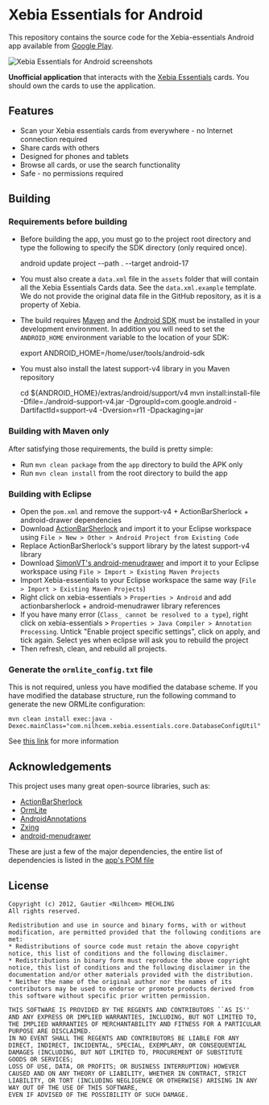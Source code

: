 # Xebia Essentials for Android

This repository contains the source code for the Xebia-essentials
Android app available from [Google Play][1].

![Xebia Essentials for Android screenshots][2]

**Unofficial application** that interacts with the [Xebia Essentials][3] cards.
You should own the cards to use the application.


## Features

* Scan your Xebia essentials cards from everywhere - no Internet connection required
* Share cards with others
* Designed for phones and tablets
* Browse all cards, or use the search functionality
* Safe - no permissions required


## Building

### Requirements before building

* Before building the app, you must go to the project root directory and type the following to specify the SDK directory (only required once).

    android update project --path . --target android-17

* You must also create a `data.xml` file in the `assets` folder that will contain all the Xebia Essentials Cards data.
See the `data.xml.example` template.
We do not provide the original data file in the GitHub repository, as it is a property of Xebia.

* The build requires [Maven][4] and the [Android SDK][5] must be installed in your development environment.
In addition you will need to set the `ANDROID_HOME` environment variable to the location of your SDK:

    export ANDROID_HOME=/home/user/tools/android-sdk

* You must also install the latest support-v4 library in you Maven repository

    cd ${ANDROID_HOME}/extras/android/support/v4
    mvn install:install-file -Dfile=./android-support-v4.jar -DgroupId=com.google.android -DartifactId=support-v4 -Dversion=r11 -Dpackaging=jar


### Building with Maven only

After satisfying those requirements, the build is pretty simple:

* Run `mvn clean package` from the `app` directory to build the APK only
* Run `mvn clean install` from the root directory to build the app


### Building with Eclipse ###

* Open the `pom.xml` and remove the support-v4 + ActionBarSherlock + android-drawer dependencies
* Download [ActionBarSherlock][6] and import it to your Eclipse workspace using `File > New > Other > Android Project from Existing Code`
* Replace ActionBarSherlock's support library by the latest support-v4 library
* Download [SimonVT's android-menudrawer][7] and import it to your Eclipse workspace using `File > Import > Existing Maven Projects`
* Import Xebia-essentials to your Eclipse workspace the same way (`File > Import > Existing Maven Projects`)
* Right click on xebia-essentials > `Properties > Android` and add actionbarsherlock + android-menudrawer library references
* If you have many error (`Class_ cannot be resolved to a type`), right click on xebia-essentials > `Properties > Java Compiler > Annotation Processing`. Untick "Enable project specific settings", click on apply, and tick again. Select yes when eclipse will ask you to rebuild the project
* Then refresh, clean, and rebuild all projects.


### Generate the `ormlite_config.txt` file

This is not required, unless you have modified the database scheme.
If you have modified the database structure, run the following command to generate the new ORMLite configuration:

    mvn clean install exec:java -Dexec.mainClass="com.nilhcem.xebia.essentials.core.DatabaseConfigUtil"

See [this link][8] for more information


## Acknowledgements

This project uses many great open-source libraries, such as:

* [ActionBarSherlock][6]
* [OrmLite][9]
* [AndroidAnnotations][10]
* [Zxing][11]
* [android-menudrawer][7]

These are just a few of the major dependencies, the entire list of dependencies
is listed in the [app's POM file][12]


## License

    Copyright (c) 2012, Gautier <Nilhcem> MECHLING
    All rights reserved.
    
    Redistribution and use in source and binary forms, with or without modification, are permitted provided that the following conditions are met:
    * Redistributions of source code must retain the above copyright notice, this list of conditions and the following disclaimer.
    * Redistributions in binary form must reproduce the above copyright notice, this list of conditions and the following disclaimer in the documentation and/or other materials provided with the distribution.
    * Neither the name of the original author nor the names of its contributors may be used to endorse or promote products derived from this software without specific prior written permission.
    
    THIS SOFTWARE IS PROVIDED BY THE REGENTS AND CONTRIBUTORS ``AS IS'' AND ANY EXPRESS OR IMPLIED WARRANTIES, INCLUDING, BUT NOT LIMITED TO, THE IMPLIED WARRANTIES OF MERCHANTABILITY AND FITNESS FOR A PARTICULAR PURPOSE ARE DISCLAIMED.
    IN NO EVENT SHALL THE REGENTS AND CONTRIBUTORS BE LIABLE FOR ANY DIRECT, INDIRECT, INCIDENTAL, SPECIAL, EXEMPLARY, OR CONSEQUENTIAL DAMAGES (INCLUDING, BUT NOT LIMITED TO, PROCUREMENT OF SUBSTITUTE GOODS OR SERVICES;
    LOSS OF USE, DATA, OR PROFITS; OR BUSINESS INTERRUPTION) HOWEVER CAUSED AND ON ANY THEORY OF LIABILITY, WHETHER IN CONTRACT, STRICT LIABILITY, OR TORT (INCLUDING NEGLIGENCE OR OTHERWISE) ARISING IN ANY WAY OUT OF THE USE OF THIS SOFTWARE,
    EVEN IF ADVISED OF THE POSSIBILITY OF SUCH DAMAGE.

[1]: https://play.google.com/store/apps/details?id=com.nilhcem.xebia.essentials
[2]: http://nilhcem.github.com/screenshots/xebia-essentials.png
[3]: http://essentials.xebia.com/
[4]: http://maven.apache.org/download.html
[5]: http://developer.android.com/sdk/index.html
[6]: http://actionbarsherlock.com
[7]: https://github.com/SimonVT/android-menudrawer
[8]: http://ormlite.com/javadoc/ormlite-core/doc-files/ormlite_4.html
[9]: http://ormlite.com/
[10]: http://androidannotations.org/
[11]: http://code.google.com/p/zxing/
[12]: https://github.com/Nilhcem/xebia-essentials-android/blob/master/pom.xml
